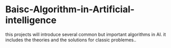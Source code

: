 # Baisc-Algorithm-in-Artificial-intelligence
this projects will introduce several common but important algorithms in AI. it includes the theories and the solutions for classic problemes.. 
